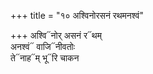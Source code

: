+++
title = "१० अश्विनोरसनं रथमनश्वं"

+++
अश्वि᳓नोर् असनं र᳓थम्  
अनश्वं᳓ वाजि᳓नीवतोः  
ते᳓नाह᳓म् भू᳓रि चाकन